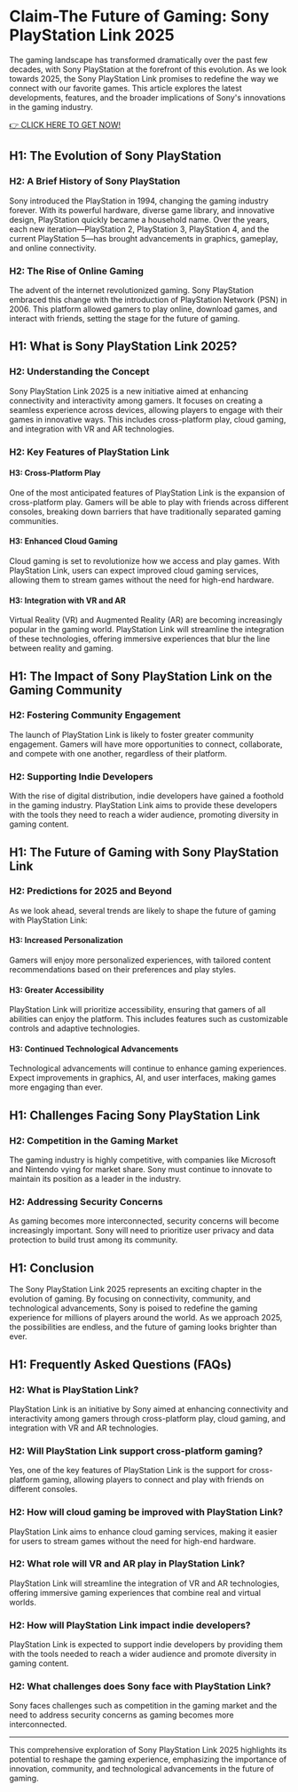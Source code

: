 # Claim-The Future of Gaming: Sony PlayStation Link 2025

The gaming landscape has transformed dramatically over the past few decades, with Sony PlayStation at the forefront of this evolution. As we look towards 2025, the Sony PlayStation Link promises to redefine the way we connect with our favorite games. This article explores the latest developments, features, and the broader implications of Sony's innovations in the gaming industry.

[👉 CLICK HERE TO GET NOW!](https://tinyurl.com/ynxbz8dh)

## H1: The Evolution of Sony PlayStation

### H2: A Brief History of Sony PlayStation

Sony introduced the PlayStation in 1994, changing the gaming industry forever. With its powerful hardware, diverse game library, and innovative design, PlayStation quickly became a household name. Over the years, each new iteration—PlayStation 2, PlayStation 3, PlayStation 4, and the current PlayStation 5—has brought advancements in graphics, gameplay, and online connectivity.

### H2: The Rise of Online Gaming

The advent of the internet revolutionized gaming. Sony PlayStation embraced this change with the introduction of PlayStation Network (PSN) in 2006. This platform allowed gamers to play online, download games, and interact with friends, setting the stage for the future of gaming.

## H1: What is Sony PlayStation Link 2025?

### H2: Understanding the Concept

Sony PlayStation Link 2025 is a new initiative aimed at enhancing connectivity and interactivity among gamers. It focuses on creating a seamless experience across devices, allowing players to engage with their games in innovative ways. This includes cross-platform play, cloud gaming, and integration with VR and AR technologies.

### H2: Key Features of PlayStation Link

#### H3: Cross-Platform Play

One of the most anticipated features of PlayStation Link is the expansion of cross-platform play. Gamers will be able to play with friends across different consoles, breaking down barriers that have traditionally separated gaming communities.

#### H3: Enhanced Cloud Gaming

Cloud gaming is set to revolutionize how we access and play games. With PlayStation Link, users can expect improved cloud gaming services, allowing them to stream games without the need for high-end hardware.

#### H3: Integration with VR and AR

Virtual Reality (VR) and Augmented Reality (AR) are becoming increasingly popular in the gaming world. PlayStation Link will streamline the integration of these technologies, offering immersive experiences that blur the line between reality and gaming.

## H1: The Impact of Sony PlayStation Link on the Gaming Community

### H2: Fostering Community Engagement

The launch of PlayStation Link is likely to foster greater community engagement. Gamers will have more opportunities to connect, collaborate, and compete with one another, regardless of their platform.

### H2: Supporting Indie Developers

With the rise of digital distribution, indie developers have gained a foothold in the gaming industry. PlayStation Link aims to provide these developers with the tools they need to reach a wider audience, promoting diversity in gaming content.

## H1: The Future of Gaming with Sony PlayStation Link

### H2: Predictions for 2025 and Beyond

As we look ahead, several trends are likely to shape the future of gaming with PlayStation Link:

#### H3: Increased Personalization

Gamers will enjoy more personalized experiences, with tailored content recommendations based on their preferences and play styles.

#### H3: Greater Accessibility

PlayStation Link will prioritize accessibility, ensuring that gamers of all abilities can enjoy the platform. This includes features such as customizable controls and adaptive technologies.

#### H3: Continued Technological Advancements

Technological advancements will continue to enhance gaming experiences. Expect improvements in graphics, AI, and user interfaces, making games more engaging than ever.

## H1: Challenges Facing Sony PlayStation Link

### H2: Competition in the Gaming Market

The gaming industry is highly competitive, with companies like Microsoft and Nintendo vying for market share. Sony must continue to innovate to maintain its position as a leader in the industry.

### H2: Addressing Security Concerns

As gaming becomes more interconnected, security concerns will become increasingly important. Sony will need to prioritize user privacy and data protection to build trust among its community.

## H1: Conclusion

The Sony PlayStation Link 2025 represents an exciting chapter in the evolution of gaming. By focusing on connectivity, community, and technological advancements, Sony is poised to redefine the gaming experience for millions of players around the world. As we approach 2025, the possibilities are endless, and the future of gaming looks brighter than ever.

## H1: Frequently Asked Questions (FAQs)

### H2: What is PlayStation Link?

PlayStation Link is an initiative by Sony aimed at enhancing connectivity and interactivity among gamers through cross-platform play, cloud gaming, and integration with VR and AR technologies.

### H2: Will PlayStation Link support cross-platform gaming?

Yes, one of the key features of PlayStation Link is the support for cross-platform gaming, allowing players to connect and play with friends on different consoles.

### H2: How will cloud gaming be improved with PlayStation Link?

PlayStation Link aims to enhance cloud gaming services, making it easier for users to stream games without the need for high-end hardware.

### H2: What role will VR and AR play in PlayStation Link?

PlayStation Link will streamline the integration of VR and AR technologies, offering immersive gaming experiences that combine real and virtual worlds.

### H2: How will PlayStation Link impact indie developers?

PlayStation Link is expected to support indie developers by providing them with the tools needed to reach a wider audience and promote diversity in gaming content.

### H2: What challenges does Sony face with PlayStation Link?

Sony faces challenges such as competition in the gaming market and the need to address security concerns as gaming becomes more interconnected.

---

This comprehensive exploration of Sony PlayStation Link 2025 highlights its potential to reshape the gaming experience, emphasizing the importance of innovation, community, and technological advancements in the future of gaming.
